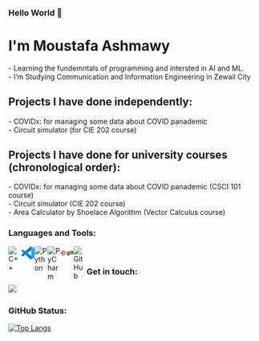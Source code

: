 ### Hello World 👋
<h1> I'm Moustafa Ashmawy </h1>
- Learning the fundemntals of programming and intersted in AI and ML.
<br/>
- I’m Studying Communication and Information Engineering in Zewail City

<br/>

<h2>Projects I have done independently:</h2>
- COVIDx: for managing some data about COVID panademic
<br/>
- Circuit simulator (for CIE 202 course)
 
 
<br/>

<h2>Projects I have done for university courses (chronological order):</h2>
- COVIDx: for managing some data about COVID panademic (CSCI 101 course)
 <br/>
- Circuit simulator (CIE 202 course)
 <br/>
- Area Calculator by Shoelace Algorithm (Vector Calculus course)

</div>
 <br/>

### Languages and Tools:

<img align="left" alt="C++" width="26px" src="https://upload.wikimedia.org/wikipedia/commons/thumb/1/18/ISO_C%2B%2B_Logo.svg/1822px-ISO_C%2B%2B_Logo.svg.png" />
<img align="left" alt="Visual Studio Code" width="26px" src="https://raw.githubusercontent.com/github/explore/80688e429a7d4ef2fca1e82350fe8e3517d3494d/topics/visual-studio-code/visual-studio-code.png" />
<img align="left" alt="Python" width="26px" src="https://upload.wikimedia.org/wikipedia/commons/thumb/c/c3/Python-logo-notext.svg/1200px-Python-logo-notext.svg.png" />
<img align="left" alt="PyCharm" width="26px" src="https://upload.wikimedia.org/wikipedia/commons/thumb/1/1d/PyCharm_Icon.svg/2048px-PyCharm_Icon.svg.png" />
<img align="left" alt="Git" width="26px" src="https://raw.githubusercontent.com/github/explore/80688e429a7d4ef2fca1e82350fe8e3517d3494d/topics/git/git.png" />
<img align="left" alt="GitHub" width="26px" src="https://i.ibb.co/P4M4chF/github-icon-38976.png" />




<br/>

### Get in touch: 

 <a href="https://www.linkedin.com/in/mouashmawy" width="26px"> <img src="https://img.shields.io/badge/LinkedIn-0077B5?style=for-the-badge&logo=linkedin&logoColor=white"></a>



### GitHub Status:
[![Top Langs](https://github-readme-stats.vercel.app/api/top-langs/?username=mouashmawy&layout=compact)](https://github.com/mouashmawy/github-readme-stats)
